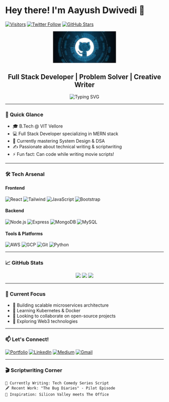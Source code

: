 # Hey there! I'm Aayush Dwivedi 👋

[![Visitors](https://komarev.com/ghpvc/?username=ayush20002&label=Profile%20views&color=0e75b6&style=flat)](https://github.com/Ayush20002)
[![Twitter Follow](https://img.shields.io/twitter/follow/ayushdw911?style=social)](https://twitter.com/ayushdw911)
[![GitHub Stars](https://img.shields.io/github/stars/Ayush20002?label=Stars&style=social)](https://github.com/Ayush20002)

<div align="center">
  <img src="https://github.com/Ayush20002/Ayush20002/blob/main/GitHub-headpic.png" width="200" alt="Logo">
  <br>
  <h2>Full Stack Developer | Problem Solver | Creative Writer</h2>
  <img src="https://readme-typing-svg.herokuapp.com?font=Fira+Code&pause=1000&color=22D3F7&width=435&lines=Building+scalable+web+solutions;Turning+ideas+into+reality;Open+source+enthusiast;Script+writer+by+hobby" alt="Typing SVG" />
</div>

---

### 🚀 Quick Glance

- 🎓 B.Tech  @ VIT Vellore
- 💻 Full Stack Developer specializing in MERN stack
- 🧠 Currently mastering System Design & DSA
- ✍️ Passionate about technical writing & scriptwriting
- ⚡ Fun fact: Can code while writing movie scripts!

---

### 🛠 Tech Arsenal

#### Frontend
![React](https://img.shields.io/badge/-React-61DAFB?logo=react&logoColor=white)
![Tailwind](https://img.shields.io/badge/-Tailwind-06B6D4?logo=tailwindcss&logoColor=white)
![JavaScript](https://img.shields.io/badge/-JavaScript-F7DF1E?logo=javascript&logoColor=black)
![Bootstrap](https://img.shields.io/badge/-Bootstrap-7952B3?logo=bootstrap&logoColor=white)

#### Backend
![Node.js](https://img.shields.io/badge/-Node.js-339933?logo=nodedotjs&logoColor=white)
![Express](https://img.shields.io/badge/-Express-000000?logo=express&logoColor=white)
![MongoDB](https://img.shields.io/badge/-MongoDB-47A248?logo=mongodb&logoColor=white)
![MySQL](https://img.shields.io/badge/-MySQL-4479A1?logo=mysql&logoColor=white)

#### Tools & Platforms
![AWS](https://img.shields.io/badge/-AWS-232F3E?logo=amazonaws&logoColor=white)
![GCP](https://img.shields.io/badge/-GCP-4285F4?logo=googlecloud&logoColor=white)
![Git](https://img.shields.io/badge/-Git-F05032?logo=git&logoColor=white)
![Python](https://img.shields.io/badge/-Python-3776AB?logo=python&logoColor=white)

---

### 📈 GitHub Stats

<div align="center">
  <img height="180em" src="https://github-readme-stats.vercel.app/api?username=ayush20002&show_icons=true&theme=radical&count_private=true"/>
  <img height="180em" src="https://github-readme-streak-stats.herokuapp.com/?user=ayush20002&theme=radical"/>
  <img height="180em" src="https://github-readme-stats.vercel.app/api/top-langs/?username=ayush20002&layout=compact&theme=radical&langs_count=6"/>
</div>

---

### 🎯 Current Focus

- 🔭 Building scalable microservices architecture
- 🌱 Learning Kubernetes & Docker
- 👯 Looking to collaborate on open-source projects
- 🤔 Exploring Web3 technologies

---

### 📫 Let's Connect!

[![Portfolio](https://img.shields.io/badge/-Portfolio-4285F4?style=flat&logo=google-chrome&logoColor=white)](https://your-portfolio.com)
[![LinkedIn](https://img.shields.io/badge/-LinkedIn-0A66C2?style=flat&logo=linkedin&logoColor=white)](https://linkedin.com/in/yourprofile)
[![Medium](https://img.shields.io/badge/-Medium-000000?style=flat&logo=medium&logoColor=white)](https://medium.com/@yourprofile)
[![Gmail](https://img.shields.io/badge/-Email-EA4335?style=flat&logo=gmail&logoColor=white)](mailto:ayushdwivedi20002@gmail.com)

---

### 🎬 Scriptwriting Corner
```text
📜 Currently Writing: Tech Comedy Series Script
🖋️ Recent Work: "The Bug Diaries" - Pilot Episode
🎥 Inspiration: Silicon Valley meets The Office
